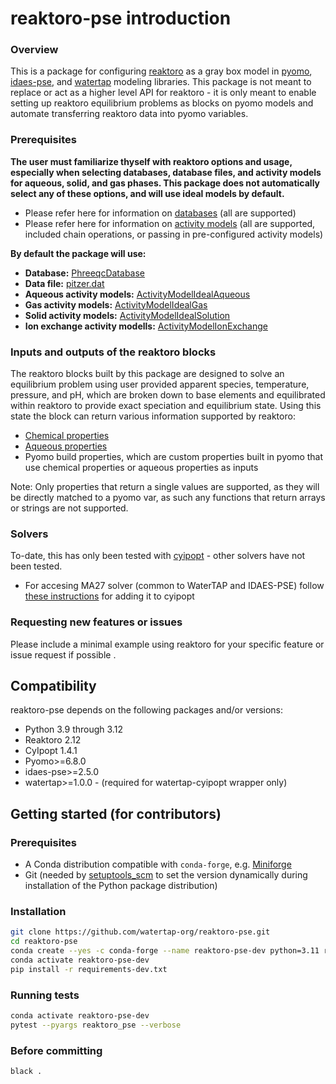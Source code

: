 # reaktoro-pse introduction
### Overview
This is a package for configuring [reaktoro](https://reaktoro.org/index.html) as a gray box model in [pyomo](https://pyomo.readthedocs.io/en/stable/), [idaes-pse](https://idaes-pse.readthedocs.io/en/stable/), and [watertap](https://watertap.readthedocs.io/en/stable/) modeling libraries. This package is not meant to replace or act as a higher level API for reaktoro - it is only meant to enable setting up reaktoro equilibrium problems as blocks on pyomo models and automate transferring reaktoro data into pyomo variables. 

### Prerequisites
**The user must familiarize thyself with reaktoro options and usage, especially when selecting databases, database files, and activity models for aqueous, solid, and gas phases. This package does not automatically select any of these options, and will use ideal models by default.**

* Please refer here for information on [databases](https://reaktoro.org/tutorials/basics/loading-databases.html) (all are supported) 
* Please refer here for information on [activity models](https://reaktoro.org/tutorials/basics/specifying-activity-models.html) (all are supported, included chain operations, or passing in pre-configured activity models)

**By default the package will use:**

* **Database:** [PhreeqcDatabase](https://reaktoro.org/api/classReaktoro_1_1PhreeqcDatabase.html) 
* **Data file:** [pitzer.dat](https://reaktoro.org/api/classReaktoro_1_1PhreeqcDatabase.html) 
* **Aqueous activity models:** [ActivityModelIdealAqueous](https://reaktoro.org/api/namespaceReaktoro.html#ae431d4c8a1f283910ae1cf35024091b8)
* **Gas activity models:** [ActivityModelIdealGas](https://reaktoro.org/api/namespaceReaktoro.html#a7a0788a5a863d987a88b81303d80b427)
* **Solid activity models:** [ActivityModelIdealSolution](https://reaktoro.org/api/namespaceReaktoro.html#a6581d5c0cde36cae6d9c46dbc32d56f8)
* **Ion exchange activity modells:** [ActivityModelIonExchange](https://reaktoro.org/api/namespaceReaktoro.html#a6581d5c0cde36cae6d9c46dbc32d56f8)

### Inputs and outputs of the reaktoro blocks
The reaktoro blocks built by this package are designed to solve an equilibrium problem using user provided apparent species, temperature, pressure, and pH, which are broken down to base elements and equilibrated within reaktoro to provide exact speciation and equilibrium state. Using this state the block can return various information supported by reaktoro:

* [Chemical properties](https://reaktoro.org/api/classReaktoro_1_1ChemicalProps.html)
* [Aqueous properties](https://reaktoro.org/api/classReaktoro_1_1AqueousProps.html)
* Pyomo build properties, which are custom properties built in pyomo that use chemical properties or aqueous properties as inputs 

Note: Only properties that return a single values are supported, as they will be directly matched to a pyomo var, as such any functions that return arrays or strings are not supported. 

### Solvers 
To-date, this has only been tested with [cyipopt](https://cyipopt.readthedocs.io/en/stable/) - other solvers have not been tested. 
* For accesing MA27 solver (common to WaterTAP and IDAES-PSE) follow [these instructions](https://cyipopt.readthedocs.io/en/latest/install.html) for adding it to cyipopt

### Requesting new features or issues
Please include a minimal example using reaktoro for your specific feature or issue request if possible . 

## Compatibility

reaktoro-pse depends on the following packages and/or versions:

- Python 3.9 through 3.12
- Reaktoro 2.12
- CyIpopt 1.4.1
- Pyomo>=6.8.0
- idaes-pse>=2.5.0
- watertap>=1.0.0 - (required for watertap-cyipopt wrapper only)

## Getting started (for contributors)

### Prerequisites

- A Conda distribution compatible with `conda-forge`, e.g. [Miniforge](https://github.com/conda-forge/miniforge?tab=readme-ov-file#download)
- Git (needed by [setuptools_scm](https://setuptools-scm.readthedocs.io/en/latest/) to set the version dynamically during installation of the Python package distribution)

### Installation

```sh
git clone https://github.com/watertap-org/reaktoro-pse.git
cd reaktoro-pse
conda create --yes -c conda-forge --name reaktoro-pse-dev python=3.11 reaktoro=2.12.1 cyipopt=1.4.1
conda activate reaktoro-pse-dev
pip install -r requirements-dev.txt
```

### Running tests

```sh
conda activate reaktoro-pse-dev
pytest --pyargs reaktoro_pse --verbose
```

### Before committing

```sh
black .
```
